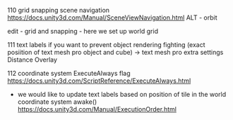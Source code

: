 110 grid snapping
scene navigation
https://docs.unity3d.com/Manual/SceneViewNavigation.html
ALT - orbit

edit - grid and snapping - here we set up world grid 

111 text labels
if you want to prevent object rendering fighting (exact posiition of text mesh pro object and cube) -> text mesh pro
extra settings Distance Overlay

112 coordinate system
ExecuteAlways flag
https://docs.unity3d.com/ScriptReference/ExecuteAlways.html
- we would like to update text labels based on position of tile in the world coordinate system
awake()
https://docs.unity3d.com/Manual/ExecutionOrder.html